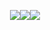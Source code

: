 <p align="center"> <img src="https://github-readme-stats.vercel.app/api?username=mac999&show_icons=true&theme=gotham&hide_title=true&hide_rank=true"/><img src="https://github-readme-stats.vercel.app/api/top-langs/?username=mac999&layout=compact&theme=gotham"/><img src="https://activity-graph.herokuapp.com/graph?username=mac999&bg_color=0d1117&color=00ff00&line=00ff00&point=ffffff&area=true&hide_border=true" />
